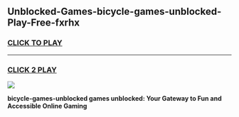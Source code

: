 
## Unblocked-Games-bicycle-games-unblocked-Play-Free-fxrhx
<h3>
<a href="https://premium76.site?title=bicycle-games-unblocked&ref=18A1">CLICK TO PLAY</a></h3>
<hr>

<h3>
<a href="https://premium76.site?title=bicycle-games-unblocked&ref=18A1">CLICK 2 PLAY</a>
  
</h3>

<a href="https://premium76.site?title=bicycle-games-unblocked&ref=18A1"><img src="https://clearcache.store/games.png"></a>


**bicycle-games-unblocked games unblocked: Your Gateway to Fun and Accessible Online Gaming**
